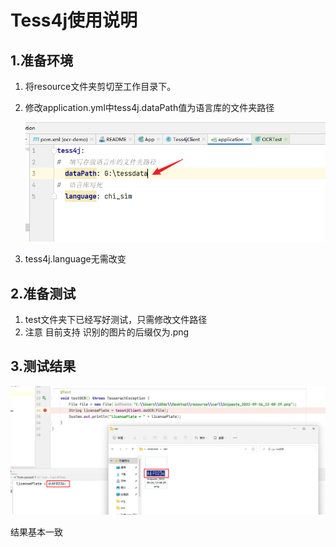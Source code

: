 # Tess4j使用说明

## 1.准备环境

1. 将resource文件夹剪切至工作目录下。

2. 修改application.yml中tess4j.dataPath值为语言库的文件夹路径

   ![image-20220926122423051](assert/image-20220926122423051.png)

3. tess4j.language无需改变

## 2.准备测试

1. test文件夹下已经写好测试，只需修改文件路径
2. 注意 目前支持 识别的图片的后缀仅为.png

## 3.测试结果

![image-20220926122801713](assert/image-20220926122801713.png)

结果基本一致
